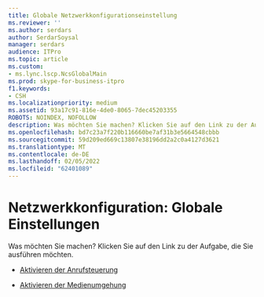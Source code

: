 ```yaml
---
title: Globale Netzwerkkonfigurationseinstellung
ms.reviewer: ''
ms.author: serdars
author: SerdarSoysal
manager: serdars
audience: ITPro
ms.topic: article
ms.custom:
- ms.lync.lscp.NcsGlobalMain
ms.prod: skype-for-business-itpro
f1.keywords:
- CSH
ms.localizationpriority: medium
ms.assetid: 93a17c91-816e-4de0-8065-7dec45203355
ROBOTS: NOINDEX, NOFOLLOW
description: Was möchten Sie machen? Klicken Sie auf den Link zu der Aufgabe, die Sie ausführen möchten.
ms.openlocfilehash: bd7c23a7f220b116660be7af31b3e5664548cbbb
ms.sourcegitcommit: 59d209ed669c13807e38196dd2a2c0a4127d3621
ms.translationtype: MT
ms.contentlocale: de-DE
ms.lasthandoff: 02/05/2022
ms.locfileid: "62401089"
---
```

# <a name="network-configuration-global-setting"></a>Netzwerkkonfiguration: Globale Einstellungen

Was möchten Sie machen? Klicken Sie auf den Link zu der Aufgabe, die Sie ausführen möchten.

- [Aktivieren der Anrufsteuerung](/previous-versions/office/lync-server-2013/lync-server-2013-enabling-call-admission-control)

- [Aktivieren der Medienumgehung](/previous-versions/office/lync-server-2013/lync-server-2013-enabling-network-media-bypass)